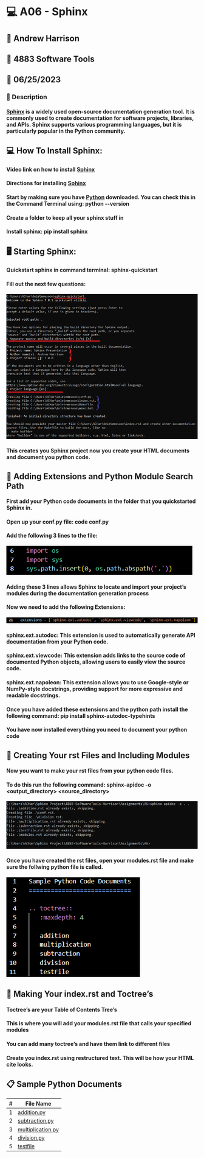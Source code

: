 # :computer: A06 - Sphinx
## :name_badge: Andrew Harrison
## :school: 4883 Software Tools
## :date: 06/25/2023

### :memo: Description
#### [Sphinx](https://www.sphinx-doc.org/en/master/) is a widely used open-source documentation generation tool. It is commonly used to create documentation for software projects, libraries, and APIs. Sphinx supports various programming languages, but it is particularly popular in the Python community.


## :computer: How To Install Sphinx:
#### Video link on how to install [Sphinx](https://www.youtube.com/watch?v=WcUhGT4rs5o)
#### Directions for installing [Sphinx](https://www.sphinx-doc.org/en/master/usage/installation.html)
#### Start by making sure you have [Python](https://www.python.org/downloads/release/python-3114/) downloaded. You can check this in the Command Terminal using: python --version
#### Create a folder to keep all your sphinx stuff in
#### Install sphinx: pip install sphinx

## :desktop_computer: Starting Sphinx:
#### Quickstart sphinx in command terminal: sphinx-quickstart
#### Fill out the next few questions:
<img src = "https://github.com/ACHarrison32/4883-SoftwareTools-Harrison/blob/main/Assignments/A6/images/Sphinx_Quickstart.PNG" >

#### This creates you Sphinx project now you create your HTML documents and document you python code.

## :electric_plug: Adding Extensions and Python Module Search Path
#### First add your Python code documents in the folder that you quickstarted Sphinx in.
#### Open up your conf.py file: code conf.py
#### Add the following 3 lines to the file:
<img src = "https://github.com/ACHarrison32/4883-SoftwareTools-Harrison/blob/main/Assignments/A6/images/Sphinx_Python_Path.PNG">

#### Adding these 3 lines allows Sphinx to locate and import your project’s modules during the documentation generation process
#### Now we need to add the following Extensions:
<img src = "https://github.com/ACHarrison32/4883-SoftwareTools-Harrison/blob/main/Assignments/A6/images/Sphinx_Extensions.PNG" >

#### sphinx.ext.autodoc: This extension is used to automatically generate API documentation from your Python code.
#### sphinx.ext.viewcode: This extension adds links to the source code of documented Python objects, allowing users to easily view the source code.
#### sphinx.ext.napoleon: This extension allows you to use Google-style or NumPy-style docstrings, providing support for more expressive and readable docstrings.
#### Once you have added these extensions and the python path install the following command: pip install sphinx-autodoc-typehints
#### You have now installed everything you need to document your python code

## :file_folder: Creating Your rst Files and Including Modules
#### Now you want to make your rst files from your python code files.
#### To do this run the following command: sphinx-apidoc -o <output_directory> <source_directory>
<img src = "https://github.com/ACHarrison32/4883-SoftwareTools-Harrison/blob/main/Assignments/A6/images/Sphinx_apidoc.PNG" >

#### Once you have created the rst files, open your modules.rst file and make sure the follwing python file is called.
<img src = "https://github.com/ACHarrison32/4883-SoftwareTools-Harrison/blob/main/Assignments/A6/images/Sphinx_Modules.PNG" >

## :bookmark_tabs: Making Your index.rst and Toctree’s
#### Toctree’s are your Table of Contents Tree’s
#### This is where you will add your modules.rst file that calls your specified modules
#### You can add many toctree’s and have them link to different files
#### Create you index.rst using restructured text. This will be how your HTML cite looks.

## :clipboard: Sample Python Documents
| # | File Name |
| - | --------- |
| 1 |[addition.py]()|
| 2 |[subtraction.py]()|
| 3 |[multiplication.py]()|
| 4 |[division.py]()|
| 5 |[testfile]()|
